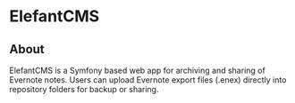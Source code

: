 # ElefantCMS

## About

ElefantCMS is a Symfony based web app for archiving and sharing of Evernote notes. Users can upload Evernote export files (.enex)
directly into repository folders for backup or sharing.